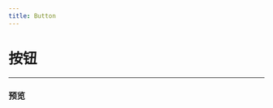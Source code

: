 ```yaml
---
title: Button
---
```

# 按钮
---
### 预览

<ClientOnly>
  <button-demo></button-demo>
</ClientOnly>




